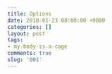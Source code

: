 ```yaml
---
title: Options
date: 2018-01-23 00:00:00 +0000
categories: []
layout: post
tags:
- my-body-is-a-cage
comments: true
slug: '001'
---
```

